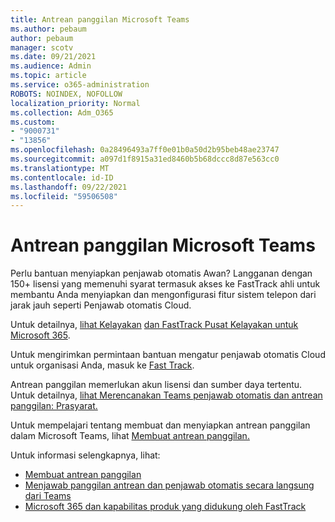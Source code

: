 ```yaml
---
title: Antrean panggilan Microsoft Teams
ms.author: pebaum
author: pebaum
manager: scotv
ms.date: 09/21/2021
ms.audience: Admin
ms.topic: article
ms.service: o365-administration
ROBOTS: NOINDEX, NOFOLLOW
localization_priority: Normal
ms.collection: Adm_O365
ms.custom:
- "9000731"
- "13856"
ms.openlocfilehash: 0a28496493a7ff0e01b0a50d2b95beb48ae23747
ms.sourcegitcommit: a097d1f8915a31ed8460b5b68dccc8d87e563cc0
ms.translationtype: MT
ms.contentlocale: id-ID
ms.lasthandoff: 09/22/2021
ms.locfileid: "59506508"
---
```

# <a name="call-queues-in-microsoft-teams"></a>Antrean panggilan Microsoft Teams

Perlu bantuan menyiapkan penjawab otomatis Awan? Langganan dengan 150+ lisensi yang memenuhi syarat termasuk akses ke FastTrack ahli untuk membantu Anda menyiapkan dan mengonfigurasi fitur sistem telepon dari jarak jauh seperti Penjawab otomatis Cloud.

Untuk detailnya, [lihat Kelayakan](https://docs.microsoft.com/fasttrack/eligibility) [dan FastTrack Pusat Kelayakan untuk Microsoft 365](https://docs.microsoft.com/fasttrack/introduction#what-is-fasttrack-for-microsoft-365).

Untuk mengirimkan permintaan bantuan mengatur penjawab otomatis Cloud untuk organisasi Anda, masuk ke [Fast Track](https://www.microsoft.com/fasttrack?rtc=1).

Antrean panggilan memerlukan akun lisensi dan sumber daya tertentu. Untuk detailnya, [lihat Merencanakan Teams penjawab otomatis dan antrean panggilan: Prasyarat.](https://docs.microsoft.com/microsoftteams/plan-auto-attendant-call-queue#prerequisites)

Untuk mempelajari tentang membuat dan menyiapkan antrean panggilan dalam Microsoft Teams, lihat [Membuat antrean panggilan.](https://docs.microsoft.com/microsoftteams/create-a-phone-system-call-queue) 

Untuk informasi selengkapnya, lihat:

- [Membuat antrean panggilan](https://docs.microsoft.com/microsoftteams/create-a-phone-system-call-queue)
- [Menjawab panggilan antrean dan penjawab otomatis secara langsung dari Teams](https://docs.microsoft.com/microsoftteams/answer-auto-attendant-and-call-queue-calls)
- [Microsoft 365 dan kapabilitas produk yang didukung oleh FastTrack](https://docs.microsoft.com/fasttrack/products-and-capabilities#office-365)